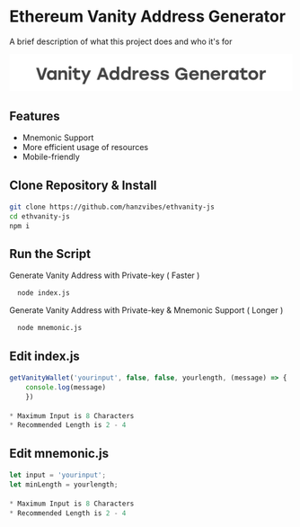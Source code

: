 
# Ethereum Vanity Address Generator

A brief description of what this project does and who it's for


![Logo](https://github.com/hanzvibes/ethvanity-js/raw/main/logo.png)


## Features

- Mnemonic Support
- More efficient usage of resources
- Mobile-friendly
## Clone Repository & Install

```bash
git clone https://github.com/hanzvibes/ethvanity-js
cd ethvanity-js
npm i
```
    
## Run the Script

Generate Vanity Address with Private-key ( Faster )

```bash
  node index.js
```

Generate Vanity Address with Private-key & Mnemonic Support ( Longer )

```bash
  node mnemonic.js
```


## Edit index.js

```javascript
getVanityWallet('yourinput', false, false, yourlength, (message) => {
    console.log(message)
    })

* Maximum Input is 8 Characters
* Recommended Length is 2 - 4
```

## Edit mnemonic.js

```javascript
let input = 'yourinput';
let minLength = yourlength;

* Maximum Input is 8 Characters
* Recommended Length is 2 - 4
```

